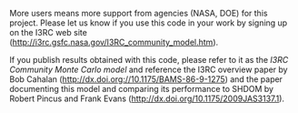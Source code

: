 More users means more support from agencies (NASA, DOE)  for this project. Please let us know if you use this code in your work by signing up on the I3RC web site (http://i3rc.gsfc.nasa.gov/I3RC_community_model.htm).

If you publish results obtained with this code, please refer to it as the _I3RC
Community Monte Carlo model_ and reference the I3RC overview paper by Bob Cahalan (http://dx.doi.org://10.1175/BAMS-86-9-1275) and the paper documenting this model and comparing its performance to SHDOM by Robert Pincus and Frank Evans (http://dx.doi.org/10.1175/2009JAS3137.1).